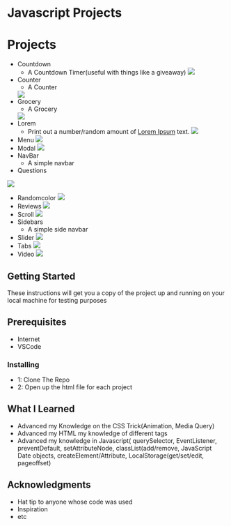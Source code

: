 # Javascript Projects

# Projects
* Countdown
  * A Countdown Timer(useful with things like a giveaway)
     <img src="https://github.com/mdial009/Javascript/blob/master/images/Countdown.gif">
* Counter
  * A Counter
   <img src="https://github.com/mdial009/Javascript/blob/master/images/Counter.gif">
* Grocery
  * A Grocery
   <img src="https://github.com/mdial009/Javascript/blob/master/images/Grocery.gif">
* Lorem
  * Print out a number/random amount of [Lorem Ipsum](https://www.google.com/search?q=what+is+lorem+ipsum+text&oq=what+is+lorem+te&aqs=chrome.1.69i57j0l3.4601j0j1&sourceid=chrome&ie=UTF-8) text.
     <img src="https://github.com/mdial009/Javascript/blob/master/images/Lorem.gif">
* Menu
   <img src="https://github.com/mdial009/Javascript/blob/master/images/Menu.gif">
* Modal
   <img src="https://github.com/mdial009/Javascript/blob/master/images/Modal.gif">
* NavBar
  * A simple navbar
* Questions
 <img src="https://github.com/mdial009/Javascript/blob/master/images/Questions.gif">

* Randomcolor
   <img src="https://github.com/mdial009/Javascript/blob/master/images/Randomcolor.gif">
* Reviews
   <img src="https://github.com/mdial009/Javascript/blob/master/images/Reviews.gif">
* Scroll
   <img src="https://github.com/mdial009/Javascript/blob/master/images/Scroll.gif">
* Sidebars
  * A simple side navbar 
* Slider
   <img src="https://github.com/mdial009/Javascript/blob/master/images/Slider.gif">
* Tabs
   <img src="https://github.com/mdial009/Javascript/blob/master/images/Tabs.gif">
* Video
   <img src="https://github.com/mdial009/Javascript/blob/master/images/Video.gif">
  
## Getting Started
These instructions will get you a copy of the project up and running on your local machine for testing purposes

## Prerequisites

* Internet
* VSCode

### Installing
* 1: Clone The Repo
* 2: Open up the html file for each project

## What I Learned
* Advanced my Knowledge on the CSS Trick(Animation, Media Query)
* Advanced my HTML my knowledge of different tags
* Advanced my knowledge in Javascript( querySelector, EventListener, preventDefault, setAttributeNode, classList(add/remove, JavaScript Date objects, createElement/Attribute, LocalStorage(get/set/edit, pageoffset) 


## Acknowledgments
* Hat tip to anyone whose code was used
* Inspiration
* etc
